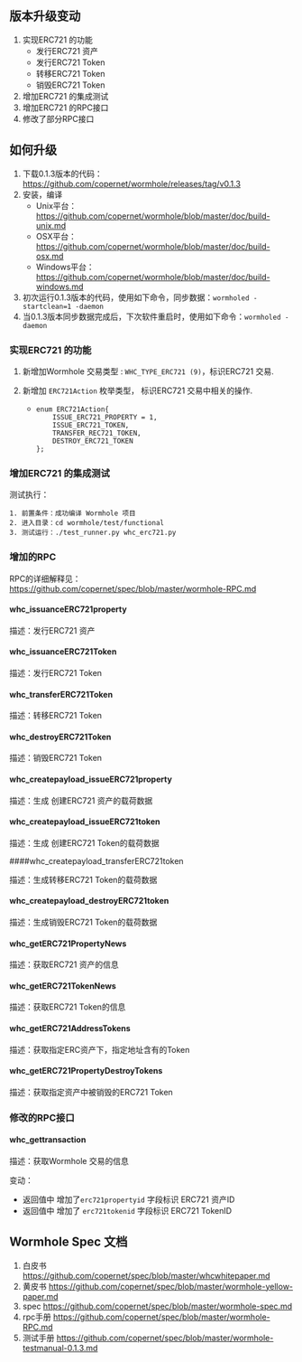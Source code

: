 ## 版本升级变动

1. 实现ERC721 的功能
   * 发行ERC721 资产
   * 发行ERC721 Token
   * 转移ERC721 Token
   * 销毁ERC721 Token
2. 增加ERC721 的集成测试
3. 增加ERC721 的RPC接口
4. 修改了部分RPC接口

## 如何升级

1. 下载0.1.3版本的代码：https://github.com/copernet/wormhole/releases/tag/v0.1.3
2. 安装，编译
   - Unix平台：https://github.com/copernet/wormhole/blob/master/doc/build-unix.md
   - OSX平台：https://github.com/copernet/wormhole/blob/master/doc/build-osx.md
   - Windows平台：https://github.com/copernet/wormhole/blob/master/doc/build-windows.md
3. 初次运行0.1.3版本的代码，使用如下命令，同步数据：`wormholed -startclean=1 -daemon`
4. 当0.1.3版本同步数据完成后，下次软件重启时，使用如下命令：`wormholed -daemon`



### 实现ERC721 的功能

1. 新增加Wormhole 交易类型 : `WHC_TYPE_ERC721 (9)`，标识ERC721 交易.

2. 新增加 `ERC721Action` 枚举类型， 标识ERC721 交易中相关的操作.

   * ```
     enum ERC721Action{
         ISSUE_ERC721_PROPERTY = 1,
         ISSUE_ERC721_TOKEN,
         TRANSFER_REC721_TOKEN,
         DESTROY_ERC721_TOKEN
     };
     ```



### 增加ERC721 的集成测试

测试执行：

```
1. 前置条件：成功编译 Wormhole 项目
2. 进入目录：cd wormhole/test/functional
3. 测试运行：./test_runner.py whc_erc721.py
```



### 增加的RPC

RPC的详细解释见：https://github.com/copernet/spec/blob/master/wormhole-RPC.md

#### whc_issuanceERC721property

描述：发行ERC721 资产



#### whc_issuanceERC721Token

描述：发行ERC721 Token



#### whc_transferERC721Token

描述：转移ERC721 Token



#### whc_destroyERC721Token

描述：销毁ERC721 Token



#### whc_createpayload_issueERC721property

描述：生成 创建ERC721 资产的载荷数据



#### whc_createpayload_issueERC721token

描述：生成 创建ERC721 Token的载荷数据



####whc_createpayload_transferERC721token

描述：生成转移ERC721 Token的载荷数据



#### whc_createpayload_destroyERC721token

描述：生成销毁ERC721 Token的载荷数据 



#### whc_getERC721PropertyNews

描述：获取ERC721 资产的信息



#### whc_getERC721TokenNews

描述：获取ERC721 Token的信息



#### whc_getERC721AddressTokens

描述：获取指定ERC资产下，指定地址含有的Token



#### whc_getERC721PropertyDestroyTokens

描述：获取指定资产中被销毁的ERC721 Token



### 修改的RPC接口

#### whc_gettransaction

描述：获取Wormhole 交易的信息

变动：

* 返回值中 增加了`erc721propertyid` 字段标识 ERC721 资产ID
* 返回值中 增加了 `erc721tokenid` 字段标识 ERC721 TokenID



## Wormhole Spec 文档

1. 白皮书     https://github.com/copernet/spec/blob/master/whcwhitepaper.md
2. 黄皮书     https://github.com/copernet/spec/blob/master/wormhole-yellow-paper.md
3. spec       https://github.com/copernet/spec/blob/master/wormhole-spec.md
4. rpc手册    https://github.com/copernet/spec/blob/master/wormhole-RPC.md
5. 测试手册   https://github.com/copernet/spec/blob/master/wormhole-testmanual-0.1.3.md





